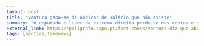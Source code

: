 ```yaml
---
layout: post
title: "Ventura gaba-se de abdicar de salário que não existe"
summary: "O deputado e líder da extrema-direita perde-se nas contas e gaba-se de ter abdicado de um salário que nunca existiu para ser deputado"
external_link: https://poligrafo.sapo.pt/fact-check/ventura-diz-que-abdicou-com-enorme-desapego-de-um-salario-que-na-verdade-nao-existe
tags: [mentira,fakenews]
---
```


